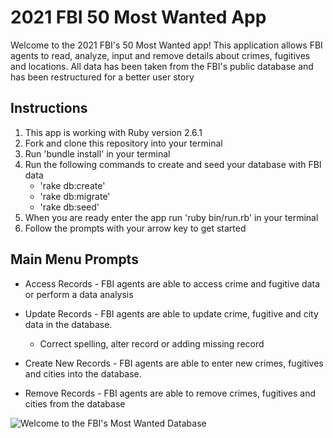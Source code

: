 # 2021 FBI 50 Most Wanted App

Welcome to the 2021 FBI's 50 Most Wanted app! This application allows FBI agents to read, analyze, input and remove details about crimes, fugitives and locations. All data has been taken from the FBI's public database and has been restructured for a better user story

## Instructions

1. This app is working with Ruby version 2.6.1
2. Fork and clone this repository into your terminal 
3. Run 'bundle install' in your terminal
4. Run the following commands to create and seed your database with FBI data
    - 'rake db:create'
    - 'rake db:migrate'
    - 'rake db:seed'
5. When you are ready enter the app run 'ruby bin/run.rb' in your terminal 
6. Follow the prompts with your arrow key to get started 

## Main Menu Prompts

- Access Records - FBI agents are able to access crime and fugitive data or perform a data analysis

- Update Records - FBI agents are able to update crime, fugitive and city data in the database. 
    - Correct spelling, alter record or adding missing record

- Create New Records - FBI agents are able to enter new crimes, fugitives and cities into the database.

- Remove Records - FBI agents are able to remove crimes, fugitives and cities from the database

![Welcome to the FBI's Most Wanted Database](FBI.jpg)